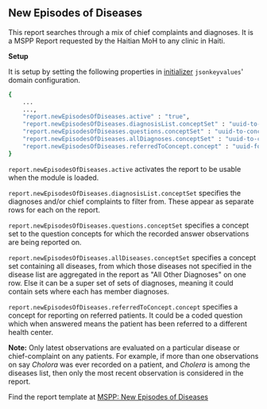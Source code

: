 ## New Episodes of Diseases
This report searches through a mix of chief complaints and diagnoses. It is a MSPP Report requested by the Haitian MoH to any clinic in Haiti.

**Setup**

It is setup by setting the following properties in [initializer](https://github.com/mekomsolutions/openmrs-module-initializer) `jsonkeyvalues`' domain configuration. 

```bash
{
    ...
    ...,
    "report.newEpisodesOfDiseases.active" : "true",
    "report.newEpisodesOfDiseases.diagnosisList.conceptSet" : "uuid-to-diagnosis-list-concept-set",
    "report.newEpisodesOfDiseases.questions.conceptSet" : "uuid-to-concept-set-containing-questions",
    "report.newEpisodesOfDiseases.allDiagnoses.conceptSet" : "uuid-to-concept-set-containing-allDiagnoses",
    "report.newEpisodesOfDiseases.referredToConcept.concept" : "uuid-for-referred-to-healthCenter-questionConcept"
}
```
`report.newEpisodesOfDiseases.active` activates the report to be usable when the module is loaded.

`report.newEpisodesOfDiseases.diagnosisList.conceptSet` specifies the diagnoses and/or chief complaints to filter from. These appear as separate rows for each on the report.

`report.newEpisodesOfDiseases.questions.conceptSet` specifies a concept set to the question concepts for which the recorded answer observations are being reported on.

`report.newEpisodesOfDiseases.allDiseases.conceptSet` specifies a concept set containing all diseases, from which those diseases not specified in the disease list are aggregated in the report as "All Other Diagnoses" on one row. Else it can be a super set of sets of diagnoses, meaning it could contain sets where each has member diagnoses.

`report.newEpisodesOfDiseases.referredToConcept.concept` specifies a concept for reporting on referred patients. It could be a coded question which when answered means the patient has been referred to a different health center.

**Note:** Only latest observations are evaluated on a particular disease or chief-complaint on any patients. For example, if more than one observations on say  _Cholora_  was ever recorded on a patient, and  _Cholera_  is among the diseases list, then only the most recent observation is considered in the report.

Find the report template at [MSPP: New Episodes of Diseases](https://docs.google.com/spreadsheets/d/1s_scEPSAE6SgdimIPDhogvD881h8B3fLEaAi06N2Eyk/edit?usp=sharing)